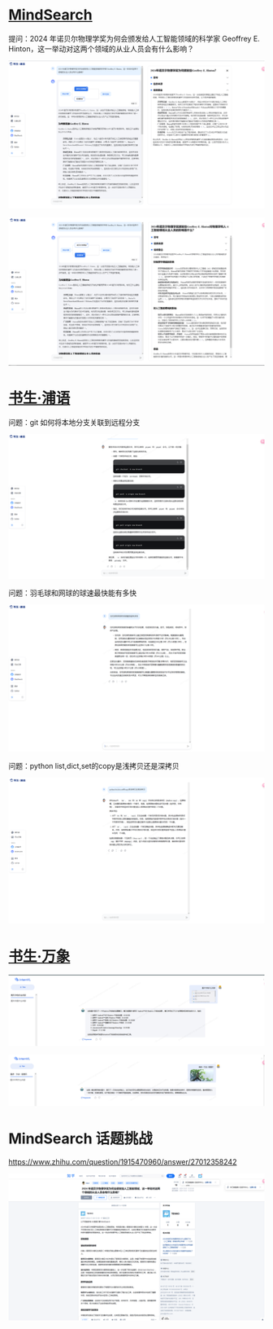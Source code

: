# [MindSearch](https://internlm-chat.intern-ai.org.cn/suggestion/oVmlpR34V9U6v9KBQ1TN7IpPQh1Z89ONciSGUKmgFFA=)

提问：2024 年诺贝尔物理学奖为何会颁发给人工智能领域的科学家 Geoffrey E. Hinton，这一举动对这两个领域的从业人员会有什么影响？ 



![image-20241109154215774](1-2_intern.assets/image-20241109154215774.png)

![image-20241109154227709](1-2_intern.assets/image-20241109154227709.png)

# [书生·浦语](https://internlm-chat.intern-ai.org.cn/)

问题：git 如何将本地分支关联到远程分支

![image-20241109154835980](1-2_intern.assets/image-20241109154835980.png)

问题：羽毛球和网球的球速最快能有多快

![image-20241109154916066](1-2_intern.assets/image-20241109154916066.png)

问题：python list,dict,set的copy是浅拷贝还是深拷贝

![image-20241109154954056](1-2_intern.assets/image-20241109154954056.png)

# [书生·万象](https://internvl.opengvlab.com/)

![image-20241109155228085](1-2_intern.assets/image-20241109155228085.png)



![image-20241109155454154](1-2_intern.assets/image-20241109155454154.png)

# MindSearch 话题挑战

https://www.zhihu.com/question/1915470960/answer/27012358242

![image-20241109160035385](1-2_intern.assets/image-20241109160035385.png)
